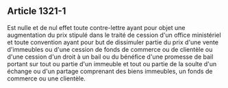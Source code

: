Article 1321-1
----
Est nulle et de nul effet toute contre-lettre ayant pour objet une augmentation
du prix stipulé dans le traité de cession d'un office ministériel et toute
convention ayant pour but de dissimuler partie du prix d'une vente d'immeubles
ou d'une cession de fonds de commerce ou de clientèle ou d'une cession d'un
droit à un bail ou du bénéfice d'une promesse de bail portant sur tout ou partie
d'un immeuble et tout ou partie de la soulte d'un échange ou d'un partage
comprenant des biens immeubles, un fonds de commerce ou une clientèle.

